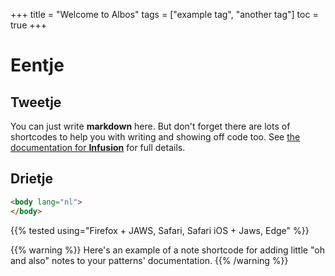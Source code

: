+++
title = "Welcome to Albos"
tags = ["example tag", "another tag"]
toc = true
+++

# Eentje

## Tweetje

You can just write **markdown** here. But don't forget there are lots of shortcodes to help you with writing and showing off code too. See [the documentation for **Infusion**](https://thepaciellogroup.github.io/infusion/) for full details.

## Drietje

```html
<body lang="nl">
</body>
```

{{% tested using="Firefox + JAWS, Safari, Safari iOS + Jaws, Edge" %}}


{{% warning %}}
Here's an example of a note shortcode for adding little "oh and also" notes to your patterns' documentation.
{{% /warning %}}
